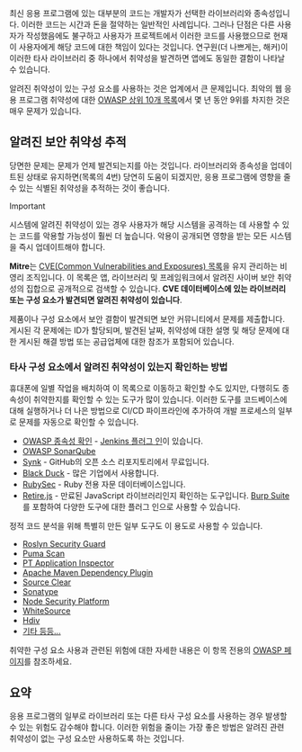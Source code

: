최신 응용 프로그램에 있는 대부분의 코드는 개발자가 선택한 라이브러리와 종속성입니다. 이러한 코드는 시간과 돈을 절약하는 일반적인 사례입니다. 그러나 단점은 다른 사용자가 작성했음에도 불구하고 사용자가 프로젝트에서 이러한 코드를 사용했으므로 현재 이 사용자에게 해당 코드에 대한 책임이 있다는 것입니다. 연구원(더 나쁘게는, 해커)이 이러한 타사 라이브러리 중 하나에서 취약성을 발견하면 앱에도 동일한 결함이 나타날 수 있습니다.

알려진 취약성이 있는 구성 요소를 사용하는 것은 업계에서 큰 문제입니다. 최악의 웹 응용 프로그램 취약성에 대한 [OWASP 상위 10개 목록](https://www.owasp.org/index.php/Category:OWASP_Top_Ten_Project)에서 몇 년 동안 9위를 차지한 것은 매우 문제가 있습니다.

## <a name="track-known-security-vulnerabilities"></a>알려진 보안 취약성 추적

당면한 문제는 문제가 언제 발견되는지를 아는 것입니다. 라이브러리와 종속성을 업데이트된 상태로 유지하면(목록의 4번) 당연히 도움이 되겠지만, 응용 프로그램에 영향을 줄 수 있는 식별된 취약성을 추적하는 것이 좋습니다.

> [!IMPORTANT]
> 시스템에 알려진 취약성이 있는 경우 사용자가 해당 시스템을 공격하는 데 사용할 수 있는 코드를 악용할 가능성이 훨씬 더 높습니다. 악용이 공개되면 영향을 받는 모든 시스템을 즉시 업데이트해야 합니다.

**Mitre**는 [CVE(Common Vulnerabilities and Exposures) 목록](https://cve.mitre.org)을 유지 관리하는 비영리 조직입니다. 이 목록은 앱, 라이브러리 및 프레임워크에서 알려진 사이버 보안 취약성의 집합으로 공개적으로 검색할 수 있습니다. **CVE 데이터베이스에 있는 라이브러리 또는 구성 요소가 발견되면 알려진 취약성이 있습니다**.

제품이나 구성 요소에서 보안 결함이 발견되면 보안 커뮤니티에서 문제를 제출합니다. 게시된 각 문제에는 ID가 할당되며, 발견된 날짜, 취약성에 대한 설명 및 해당 문제에 대한 게시된 해결 방법 또는 공급업체에 대한 참조가 포함되어 있습니다.

### <a name="how-to-verify-if-you-have-known-vulnerabilities-in-your-3rd-party-components"></a>타사 구성 요소에서 알려진 취약성이 있는지 확인하는 방법

휴대폰에 일별 작업을 배치하여 이 목록으로 이동하고 확인할 수도 있지만, 다행히도 종속성이 취약한지를 확인할 수 있는 도구가 많이 있습니다. 이러한 도구를 코드베이스에 대해 실행하거나 더 나은 방법으로 CI/CD 파이프라인에 추가하여 개발 프로세스의 일부로 문제를 자동으로 확인할 수 있습니다.

- [OWASP 종속성 확인](https://www.owasp.org/index.php/OWASP_Dependency_Check) - [Jenkins 플러그 인](https://wiki.jenkins.io/display/JENKINS/OWASP+Dependency-Check+Plugin)이 있습니다.
- [OWASP SonarQube](https://www.owasp.org/index.php/OWASP_SonarQube_Project)
- [Synk](https://snyk.io) - GitHub의 오픈 소스 리포지토리에서 무료입니다.
- [Black Duck](https://www.blackducksoftware.com) - 많은 기업에서 사용합니다.
- [RubySec](https://rubysec.com) - Ruby 전용 자문 데이터베이스입니다.
- [Retire.js](https://github.com/retirejs/retire.js/) - 만료된 JavaScript 라이브러리인지 확인하는 도구입니다. [Burp Suite](https://www.portswigger.net)를 포함하여 다양한 도구에 대한 플러그 인으로 사용할 수 있습니다.

정적 코드 분석을 위해 특별히 만든 일부 도구도 이 용도로 사용할 수 있습니다.

- [Roslyn Security Guard](https://dotnet-security-guard.github.io)
- [Puma Scan](https://pumascan.com)
- [PT Application Inspector](https://www.ptsecurity.com/ww-en/products/ai/)
- [Apache Maven Dependency Plugin](http://maven.apache.org/plugins/maven-dependency-plugin/)
- [Source Clear](https://www.sourceclear.com)
- [Sonatype](https://ossindex.sonatype.org)
- [Node Security Platform](https://nodesecurity.io)
- [WhiteSource](https://www.whitesourcesoftware.com/what-is-whitesource/)
- [Hdiv](https://hdivsecurity.com)
- [기타 등등...](https://www.owasp.org/index.php/Source_Code_Analysis_Tools)

취약한 구성 요소 사용과 관련된 위험에 대한 자세한 내용은 이 항목 전용의 [OWASP 페이지](https://www.owasp.org/index.php/Top_10-2017_A9-Using_Components_with_Known_Vulnerabilities)를 참조하세요.

## <a name="summary"></a>요약

응용 프로그램의 일부로 라이브러리 또는 다른 타사 구성 요소를 사용하는 경우 발생할 수 있는 위험도 감수해야 합니다. 이러한 위험을 줄이는 가장 좋은 방법은 알려진 관련 취약성이 없는 구성 요소만 사용하도록 하는 것입니다.
